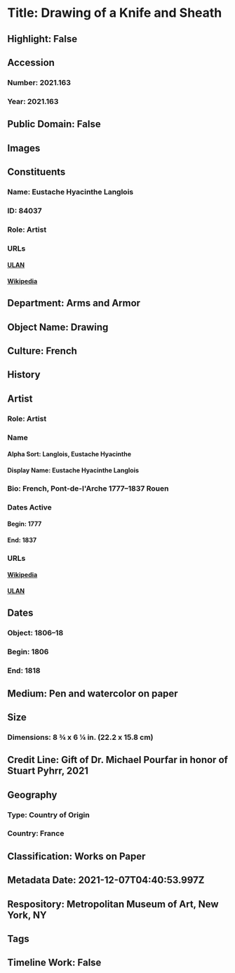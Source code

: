 # Title: Drawing of a Knife and Sheath
## Highlight: False
## Accession
### Number: 2021.163
### Year: 2021.163
## Public Domain: False
## Images
## Constituents
### Name: Eustache Hyacinthe Langlois
### ID: 84037
### Role: Artist
### URLs
#### [ULAN](http://vocab.getty.edu/page/ulan/500115410)
#### [Wikipedia](https://www.wikidata.org/wiki/Q3061038)
## Department: Arms and Armor
## Object Name: Drawing
## Culture: French
## History
## Artist
### Role: Artist
### Name
#### Alpha Sort: Langlois, Eustache Hyacinthe
#### Display Name: Eustache Hyacinthe Langlois
### Bio: French, Pont-de-l'Arche 1777–1837 Rouen
### Dates Active
#### Begin: 1777
#### End: 1837
### URLs
#### [Wikipedia](https://www.wikidata.org/wiki/Q3061038)
#### [ULAN](http://vocab.getty.edu/page/ulan/500115410)
## Dates
### Object: 1806–18
### Begin: 1806
### End: 1818
## Medium: Pen and watercolor on paper
## Size
### Dimensions: 8 ¾ x 6 ¼ in. (22.2 x 15.8 cm)
## Credit Line: Gift of Dr. Michael Pourfar in honor of Stuart Pyhrr, 2021
## Geography
### Type: Country of Origin
### Country: France
## Classification: Works on Paper
## Metadata Date: 2021-12-07T04:40:53.997Z
## Respository: Metropolitan Museum of Art, New York, NY
## Tags
## Timeline Work: False